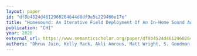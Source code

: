 ```yaml
---
layout: paper
id: "df8b4524d4612960264644d0df9e5c229466e17e"
title: "Homesound: An Iterative Field Deployment Of An In-Home Sound Awareness System For Deaf Or Hard Of Hearing Users"
publication: "CHI"
year: 2020
external_url: https://www.semanticscholar.org/paper/df8b4524d4612960264644d0df9e5c229466e17e
authors: "Dhruv Jain, Kelly Mack, Akli Amrous, Matt Wright, S. Goodman, Leah Findlater, Jon Froehlich"
---
```

